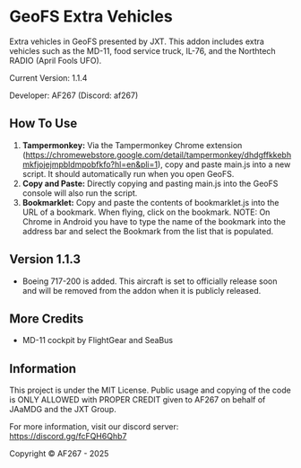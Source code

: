 # GeoFS Extra Vehicles
Extra vehicles in GeoFS presented by JXT. This addon includes extra vehicles such as the MD-11, food service truck, IL-76, and the Northtech RADIO (April Fools UFO).

Current Version: 1.1.4

Developer: AF267 (Discord: af267)

## How To Use
1. **Tampermonkey:** Via the Tampermonkey Chrome extension (https://chromewebstore.google.com/detail/tampermonkey/dhdgffkkebhmkfjojejmpbldmpobfkfo?hl=en&pli=1), copy and paste main.js into a new script. It should automatically run when you open GeoFS.
2. **Copy and Paste:** Directly copying and pasting main.js into the GeoFS console will also run the script.
3. **Bookmarklet:** Copy and paste the contents of bookmarklet.js into the URL of a bookmark. When flying, click on the bookmark.  NOTE: On Chrome in Android you have to type the name of the bookmark into the address bar and select the Bookmark from the list that is populated.

## Version 1.1.3
* Boeing 717-200 is added. This aircraft is set to officially release soon and will be removed from the addon when it is publicly released.
## More Credits
* MD-11 cockpit by FlightGear and SeaBus
## Information
This project is under the MIT License. Public usage and copying of the code is ONLY ALLOWED with PROPER CREDIT given to AF267 on behalf of JAaMDG and the JXT Group.

For more information, visit our discord server: https://discord.gg/fcFQH6Qhb7

Copyright © AF267 - 2025
